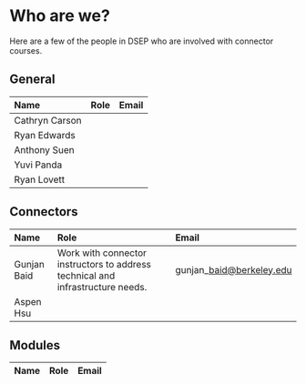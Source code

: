 # Who are we?

Here are a few of the people in DSEP who are involved with connector courses. 

## General

| Name | Role | Email |
| :--- | :--- | :--- |
| Cathryn Carson |  |  |
| Ryan Edwards |  |  |
| Anthony Suen |  |  |
| Yuvi Panda |  |  |
| Ryan Lovett |  |  |

## Connectors

| Name | Role | Email |
| :--- | :--- | :--- |
| Gunjan Baid | Work with connector instructors to address technical and infrastructure needs. | gunjan\_baid@berkeley.edu |
| Aspen Hsu |  |  |

## Modules

| Name | Role | Email |
| :--- | :--- | :--- |




